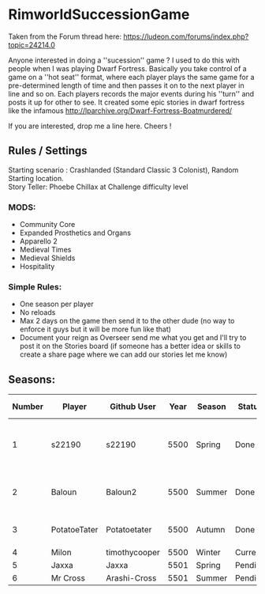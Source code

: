# RimworldSuccessionGame

Taken from the Forum thread here: https://ludeon.com/forums/index.php?topic=24214.0

Anyone interested in doing a ''sucession'' game ? I used to do this with people when I was playing Dwarf Fortress. Basically you take control of a game on a ''hot seat'' format, where each player plays the same game for a pre-determined length of time and then passes it on to the next player in line and so on. Each players records the major events during his ''turn'' and posts it up for other to see. It created some epic stories in dwarf fortress like the infamous http://lparchive.org/Dwarf-Fortress-Boatmurdered/ 

If you are interested, drop me a line here. Cheers !

## Rules / Settings

Starting scenario : Crashlanded (Standard Classic 3 Colonist), Random Starting location.  
Story Teller: Phoebe Chillax at Challenge difficulty level

### MODS:
* Community Core 
* Expanded Prosthetics and Organs 
* Apparello 2 
* Medieval Times 
* Medieval Shields 
* Hospitality 

### Simple Rules: 
* One season per player 
* No reloads 
* Max 2 days on the game then send it to the other dude (no way to enforce it guys but it will be more fun like that) 
* Document your reign as Overseer send me what you get and I'll try to post it on the Stories board (if someone has a better idea or skills to create a share page where we can add our stories let me know)
 
## Seasons:

| Number | Player        | Github User | Year | Season  | Status  | Main Pawn                              |
|--------|---------------|-------------|------|---------|---------|----------------------------------------|
|1       | s22190        |s22190       | 5500 | Spring  | Done    |Zot Thaler, Mute Lesbian Colonist       |
|2       | Baloun        |Baloun2      | 5500 | Summer  | Done    |Sabuto Hood, Neurotic Janitor           |
|3       | PotatoeTater  |Potatoetater | 5500 | Autumn  | Done    |Baker, Cardiac Drifter                  |
|4       | Milon         |timothycooper| 5500 | Winter  | Current |                                        |
|5       | Jaxxa         |Jaxxa        | 5501 | Spring  | Pending |                                        |
|6       | Mr Cross      |Arashi-Cross | 5501 | Summer  | Pending |                                        |


